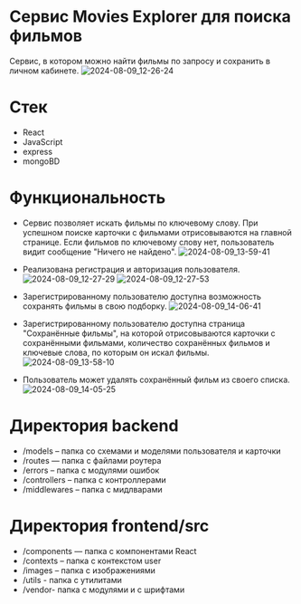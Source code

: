 # Cервис Movies Explorer для поиска фильмов
Сервис, в котором можно найти фильмы по запросу и сохранить в личном кабинете.
![2024-08-09_12-26-24](https://github.com/user-attachments/assets/a4c078b6-9e34-483c-9575-93b40bc02d8a)


# Стек
- React
- JavaScript
- express
- mongoBD

# Функциональность
- Сервис позволяет искать фильмы по ключевому слову. При успешном поиске карточки с фильмами отрисовываются на главной странице. Если фильмов по ключевому слову нет, пользователь видит сообщение "Ничего не найдено".
![2024-08-09_13-59-41](https://github.com/user-attachments/assets/610e5696-810d-41d5-ad40-d75e11a3f79c)

- Реализована регистрация и авторизация пользователя.
![2024-08-09_12-27-29](https://github.com/user-attachments/assets/d01829f8-1316-4baa-9520-8f5cef07ddd7)
![2024-08-09_12-27-53](https://github.com/user-attachments/assets/37271eab-ef46-4e9a-bfa6-0024b9020738)

- Зарегистрированному пользователю доступна возможность сохранять фильмы в свою подборку.
![2024-08-09_14-06-41](https://github.com/user-attachments/assets/577d1e2f-0229-4683-9da6-70cdce34f1fe)


- Зарегистрированному пользователю доступна страница "Сохранённые фильмы", на которой отрисовываются карточки с сохранёнными фильмами, количество сохранённых фильмов и ключевые слова, по которым он искал фильмы.
![2024-08-09_13-58-10](https://github.com/user-attachments/assets/a0765d9a-a607-45e3-87ea-ff851f407e78)

- Пользователь может удалять сохранённый фильм из своего списка.
![2024-08-09_14-05-25](https://github.com/user-attachments/assets/df4bde47-6c9f-4069-bad2-2ef5b5404320)

# Директория backend
- /models – папка со схемами и моделями пользователя и карточки
- /routes — папка с файлами роутера
- /errors – папка с модулями ошибок
- /controllers – папка с контроллерами
- /middlewares – папка с мидлварами

# Директория frontend/src
- /components — папка с компонентами React
- /contexts – папка с контекстом user
- /images – папка с изображениями
- /utils - папка с утилитами
- /vendor- папка с модулями и с шрифтами

